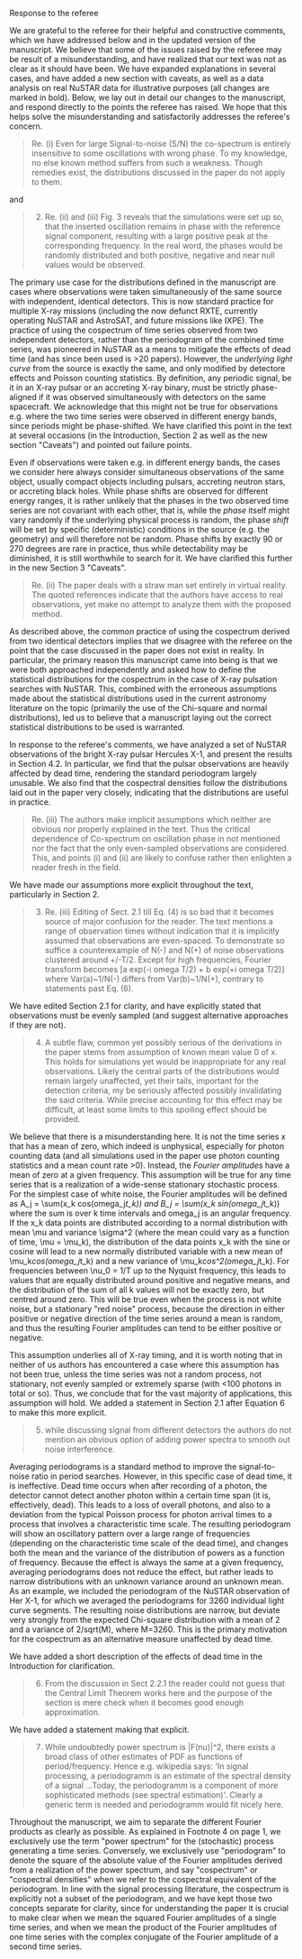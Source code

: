 Response to the referee

We are grateful to the referee for their helpful and constructive comments, which we have addressed below and in the updated version of the manuscript. We believe that some of the issues raised by the referee may be result of a misunderstanding, and have realized that our text was not as clear as it should have been. We have expanded explanations in several cases, and have added a new section with caveats, as well as a data analysis on real NuSTAR data for illustrative purposes (all changes are marked in bold). Below, we lay out in detail our changes to the manuscript, and respond directly to the points the referee has raised. We hope that this helps solve the misunderstanding and satisfactorily addresses the referee's concern.
 
> Re. (i) Even for large Signal-to-noise (S/N) the co-spectrum is entirely insensitive to some oscillations with wrong phase. To my knowledge, no else known method suffers
> from such a weakness. Though remedies exist, the distributions discussed in the paper do not apply to them.

and

> 2. Re. (ii) and (iii) Fig. 3 reveals that the simulations were set up so, that the inserted oscillation remains in phase with the reference signal component, resulting with a large positive peak at the corresponding frequency. In the real word, the phases would be randomly distributed and both positive, negative and near null values would be observed.

The primary use case for the distributions defined in the manuscript are cases where observations were taken simultaneously of the same source with independent, identical detectors. This is now standard practice for multiple X-ray missions (including the now defunct RXTE, currently operating NuSTAR and AstroSAT, and future missions like IXPE). The practice of using the cospectrum of time series observed from two independent detectors, rather than the periodogram of the combined time series, was pioneered in NuSTAR as a means to mitigate the effects of dead time (and has since been used is >20 papers). However, the *underlying light curve* from the source is exactly the same, and only modified by detectore effects and Poisson counting statistics. By definition, any periodic signal, be it in an X-ray pulsar or an accreting X-ray binary, must be strictly phase-aligned if it was observed simultaneously with detectors on the same spacecraft. We acknowledge that this might not be true for observations e.g. where the two time series were observed in different energy bands, since periods might be phase-shifted. We have clarified this point in the text at several occasions (in the Introduction, Section 2 as well as the new section "Caveats") and pointed out failure points.
 
Even if observations were taken e.g. in different energy bands, the cases we consider here always consider simultaneous observations of the same object, usually compact objects including pulsars, accreting neutron stars, or accreting black holes. While phase shifts are observed for different energy ranges, it is rather unlikely that the phases in the two observed time series are not covariant with each other, that is, while the *phase* itself might vary randomly if the underlying physical process is random, the phase *shift* will be set by specific (deterministic) conditions in the source (e.g. the geometry) and will therefore not be random. Phase shifts by exactly 90 or 270 degrees are rare in practice, thus while detectability may be diminished, it is still worthwhile to search for it. We have clarified this further in the new Section 3 "Caveats". 

> Re. (ii) The paper deals with a straw man set entirely in virtual reality.
> The quoted references indicate that the authors have access to real observations,
> yet make no attempt to analyze them with the proposed method.  

As described above, the common practice of using the cospectrum derived from two identical detectors implies that we disagree with the referee on the point that the case discussed in the paper does not exist in reality. In particular, the primary reason this manuscript came into being is that we were both approached independently and asked how to define the statistical distributions for the cospectrum in the case of X-ray pulsation searches with NuSTAR. This, combined with the erroneous assumptions made about the statistical distributions used in the current astronomy literature on the topic (primarily the use of the Chi-square and normal distributions), led us to believe that a manuscript laying out the correct statistical distributions to be used is warranted.

In response to the referee's comments, we have analyzed a set of NuSTAR observations of the bright X-ray pulsar Hercules X-1, and present the results in Section 4.2. In particular, we find that the pulsar observations are heavily affected by dead time, rendering the standard periodogram largely unusable. We also find that the cospectral densities follow the distributions laid out in the paper very closely, indicating that the distributions are useful in practice.

> Re. (iii) The authors make implicit assumptions which neither are obvious nor properly explained in the text. Thus the critical dependence of Co-spectrum on oscillation phase
> in not mentioned nor the fact that the only even-sampled observations are considered.
> This, and points (i) and (ii) are likely to confuse rather then enlighten a reader fresh in the field.

We have made our assumptions more explicit throughout the text, particularly in Section 2.

> 3. Re. (iii) Editing of Sect. 2.1 till Eq. (4) is so bad that it becomes source of major confusion for the reader. The text mentions a range of observation times without indication that it is implicitly assumed that observations are even-spaced. To demonstrate so suffice a counterexample of N(-) and N(+) of noise observations clustered around +/-T/2. Except for high frequencies, Fourier transform becomes [a exp(-i omega T/2) + b exp(+i omega T/2)] where Var(a)~1/N(-) differs from Var(b)~1/N(+), contrary to statements past Eq. (6).

We have edited Section 2.1 for clarity, and have explicitly stated that observations must be evenly sampled (and suggest alternative approaches if they are not).

> 4. A subtle flaw, common yet possibly serious of the derivations in the paper stems from assumption of known mean value 0 of x. This holds for simulations yet would be inappropriate for any real observations. Likely the central parts of the distributions would remain largely unaffected, yet their tails, important for the detection criteria, my be seriously affected possibly invalidating the said criteria. While precise accounting for this effect may be difficult, at least some limits to this spoiling effect should be provided.
 
We believe that there is a misunderstanding here. It is not the time series x that has a mean of zero, which indeed is unphysical, especially for photon counting data (and all simulations used in the paper use photon counting statistics and a mean count rate >0). Instead, the *Fourier amplitudes* have a mean of zero at a given frequency. This assumption will be true for any time series that is a realization of a wide-sense stationary stochastic process. For the simplest case of white noise, the Fourier amplitudes will be defined as A_j = \sum(x_k cos(omega_j*t_k)) and B_j = \sum(x_k sin(omega_j*t_k)) where the sum is over k time intervals and omega_j is an angular frequency. If the x_k data points are distributed according to a normal distribution with mean \mu and variance \sigma^2 (where the mean could vary as a function of time, \mu = \mu_k), the distribution of the data points x_k with the sine or cosine will lead to a new normally distributed variable with a new mean of \mu_k*cos(omega_j*t_k) and a new variance of \mu_k*cos^2(omega_j*t_k). For frequencies between \nu_0 = 1/T up to the Nyquist frequency, this leads to values that are equally distributed around positive and negative means, and the distribution of the sum of all k values will not be exactly zero, but centred around zero. This will be true even when the process is not white noise, but a stationary "red noise" process, because the direction in either positive or negative direction of the time series around a mean is random, and thus the resulting Fourier amplitudes can tend to be either positive or negative.

This assumption underlies all of X-ray timing, and it is worth noting that in neither of us authors has encountered a case where this assumption has not been true, unless the time series was not a random process, not stationary, not evenly sampled or extremely sparse (with <100 photons in total or so). Thus, we conclude that for the vast majority of applications, this assumption will hold. We  added a statement in Section 2.1 after Equation 6 to make this more explicit.

> 5. while discussing signal from different detectors the authors do not mention an obvious option of adding power spectra to smooth out noise interference.

Averaging periodograms is a standard method to improve the signal-to-noise ratio in period searches. However, in this specific case of dead time, it is ineffective. Dead time occurs when after recording of a photon, the detector cannot detect another photon within a certain time span (it is, effectively, dead). This leads to a loss of overall photons, and also to a deviation from the typical Poisson process for photon arrival times to a process that involves a characteristic time scale. The resulting periodogram will show an oscillatory pattern over a large range of frequencies (depending on the characteristic time scale of the dead time), and changes both the mean and the variance of the distribution of powers as a function of frequency. Because the effect is always the same at a given frequency, averaging periodograms does not reduce the effect, but rather leads to narrow distributions with an unknown variance around an unknown mean. As an example, we included the periodogram of the NuSTAR observation of Her X-1, for which we averaged the periodograms for 3260 individual light curve segments. The resulting noise distributions are narrow, but deviate very strongly from the expected Chi-square distribution with a mean of 2 and a variance of 2/sqrt(M), where M=3260. This is the primary motivation for the cospectrum as an alternative measure unaffected by dead time.

We have added a short description of the effects of dead time in the Introduction for clarification.

> 6. From the discussion in Sect 2.2.1 the reader could not guess that the
> Central Limit Theorem works here and the purpose of the section is mere check when it becomes good enough approximation.

We have added a statement making that explicit.

> 7. While undoubtedly power spectrum is |F(nu)|^2, there exists a broad class of other estimates of PDF as functions of period/frequency. Hence e.g. wikipedia says: 'In signal processing, a periodogramm is an estimate of the spectral density of a signal ...Today, the periodogramm is a component of more sophisticated methods (see spectral estimation)'. Clearly a generic term is needed and periodogramm would fit nicely here.

Throughout the manuscript, we aim to separate the different Fourier products as clearly as possible. As explained in Footnote 4 on page 1, we exclusively use the term "power spectrum" for the (stochastic) process generating a time series. Conversely, we exclusively use "periodogram" to denote the square of the absolute value of the Fourier amplitudes derived from a realization of the power spectrum, and say "cospectrum" or "cospectral densities" when we refer to the cospectral equivalent of the periodogram. In line with the signal processing literature, the cospectrum is explicitly not a subset of the periodogram, and we have kept those two concepts separate for clarity, since for understanding the paper it is crucial to make clear when we mean the squared Fourier amplitudes of a single time series, and when we mean the product of the Fourier amplitudes of one time series with the complex conjugate of the Fourier amplitude of a second time series. 

